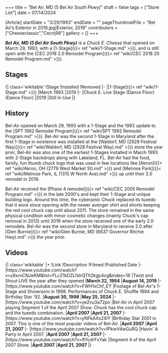 +++
title = "Bel Air, MD (5 Bel Air South Pkwy)"
draft = false
tags = ["Store List"]
date = 07/14/2024

[Article]
startDate = "3/29/1993"
endDate = ""
pageThumbnailFile = "Bel Air’s Exterior in 2019.jpg|Exterior, 2019"
contributors = ["Cheeseclassic","Cecnj98"]
gallery = []
+++

<b><i>Bel Air, MD (5 Bel Air South Pkwy)</b></i> is a <i>Chuck E. Cheese</i> that opened on March 29, 1993, with a [1-Stage]({{< ref "wiki/1-Stage.md" >}}), and is still open with the [CEC 2018 2.0 Remodel Program]({{< ref "wiki/CEC 2018 20 Remodel Program.md" >}}).

<h2> Stages </h2>
{| class='wikitable'
!Stage
!Installed
!Removed
|-
|[1-Stage]({{< ref "wiki/1-Stage.md" >}})
|March 1993
|2019
|-
|Chuck E. Live Stage (Dance Floor) (Dance Floor)
|2019
|Still In Use
|}

<h2> History </h2>
Bel-Air opened on March 29, 1993 with a 1-Stage and the 1993 update to the [SPT 1992 Remodel Program]({{< ref "wiki/SPT 1992 Remodel Program.md" >}}). Bel-Air was the second 1-Stage in Maryland after the first 1-Stage in existence was installed at the [Waldorf, MD (2928 Festival Way)]({{< ref "wiki/Waldorf, MD (2928 Festival Way).md" >}}) store the year prior, Bel-Air was also one of the earliest 1-Stages installed in March 1993 with 2-Stage backdrops along with Lakeland, FL. Bel-Air had the food, family, fun thumb chuck logo that was used in few locations like [Akron]({{< ref "wiki/Akron, OH (2779 West Market St).md" >}}) and [Melrose Park]({{< ref "wiki/Melrose Park, IL (1315 W North Ave).md" >}}) up until their 2.0 remodel in 2019. 

Bel-Air received the [Phase 4 remodel]({{< ref "wiki/CEC 2005 Remodel Program.md" >}}) in the late 2000's and kept their 1-Stage and unique building logo. Around this time, the cyberamic Chuck replaced its tuxedo that it wore since opening with the newer avenger shirt and shorts keeping the red cool chuck cap until about 2011. The store remained in the same physical condition with minor cosmetic changes (mainly Chuck's cap removal in 2013) until 2019 when the store received one of the early 2.0 remodels. Bel-Air was the second store in Maryland to receive 2.0 after [Glen Burnie]({{< ref "wiki/Glen Burnie, MD (6637 Governor Ritchie Hwy).md" >}}) the year prior. 

<h2> Videos </h2>
{| class='wikitable'
|+
!Link
!Description
!Filmed
!Published Date
|-
|https://www.youtube.com/watch?v=y6xrnCNJeKM&list=FLcZ1kDZLfsIrQTIt2kgp4cg&index=16
|Twist and Shout LIVE the year after they opened
|<b>March 22, 1994</b>
|<b>August 14, 2019</b>
|-
|https://www.youtube.com/watch?v=FWH1xChf_EY
|Footage of Bel-Air's 1-Stage and Showroom in 1998. Performances of Chuck E. Shuffle 1994 and Birthday Star '92.
|<b>August 30, 1998</b>
|<b>May 25, 2024</b>
|-
|https://www.youtube.com/watch?v=ye2vu3a72po
|Bel-Air in April 2007 playing Segment 1 of the April 2007 Show. Chuck has the cool chuck cap and the tuxedo combination.
|<b>April 2007</b>
|<b>April 21, 2007</b>
|-
|https://www.youtube.com/watch?v=yNFkAXs24lY
|Birthday Star 2001 in 2007. This is one of the most popular videos of Bel-Air.
|<b>April 2007</b>
|<b>April 21, 2007</b>
|-
|https://www.youtube.com/watch?v=fPkwV4wGuRQ
|Havin' A Party in April 2007.
|<b>April 2007</b>
|<b>April 21, 2007</b>
|-
|https://www.youtube.com/watch?v=flYcdrFxYak
|Segment 4 of the April 2007 Show.
|<b>April 2007</b>
|<b>April 21, 2007</b>
|}